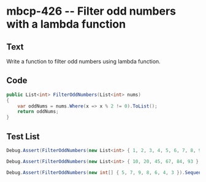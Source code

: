 # mbcp-426 -- Filter odd numbers with a lambda function

## Text

Write a function to filter odd numbers using lambda function.

## Code

```csharp
public List<int> FilterOddNumbers(List<int> nums)
{
    var oddNums = nums.Where(x => x % 2 != 0).ToList();
    return oddNums;
}
```

## Test List

```csharp
Debug.Assert(FilterOddNumbers(new List<int> { 1, 2, 3, 4, 5, 6, 7, 8, 9, 10 }).SequenceEqual(new List<int> { 1, 3, 5, 7, 9 }));
```

```csharp
Debug.Assert(FilterOddNumbers(new List<int> { 10, 20, 45, 67, 84, 93 }).SequenceEqual(new List<int> { 45, 67, 93 }));
```

```csharp
Debug.Assert(FilterOddNumbers(new int[] { 5, 7, 9, 8, 6, 4, 3 }).SequenceEqual(new int[] { 5, 7, 9, 3 }));
```
